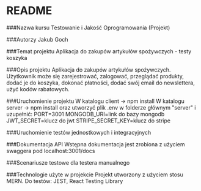 # README #

###Nazwa kursu
Testowanie i Jakość Oprogramowania (Projekt)

###Autorzy
Jakub Goch

###Temat projektu
Aplikacja do zakupów artykułów spożywczych - testy koszyka

###Opis projektu
Aplikacja do zakupów artykułów spożywczych. Użytkownik może się zarejestrować, zalogować, przeglądać produkty, dodać je do koszyka, dokonać płatności, dodać swój email do newslettera, użyć kodów rabatowych.

###Uruchomienie projektu
W katalogu client -> npm install
W katalogu server -> npm install oraz utworzyć plik .env w folderze głównym "server" i uzupełnić:
PORT=3001
MONGODB_URI=link do bazy mongodb
JWT_SECRET=klucz do jwt
STRIPE_SECRET_KEY=klucz do stripe

###Uruchomienie testów jednostkowych i integracyjnych

###Dokumentacja API
Wstępna dokumentacja jest zrobiona z użyciem swaggera pod localhost:3001/docs

###Scenariusze testowe dla testera manualnego

###Technologie użyte w projekcie
Projekt utworzony z użyciem stosu MERN.
Do testów: JEST, React Testing Library

